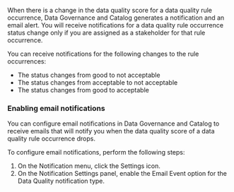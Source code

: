 When there is a change in the data quality score for a data quality rule occurrence, Data Governance and Catalog generates a notification and an email alert. You will receive notifications for a data quality rule occurrence status change only if you are assigned as a stakeholder for that rule occurrence.

You can receive notifications for the following changes to the rule occurrences:

* The status changes from good to not acceptable
* The status changes from acceptable to not acceptable
* The status changes from good to acceptable

### Enabling email notifications

You can configure email notifications in Data Governance and Catalog to receive emails that will notify you when the data quality score of a data quality rule occurrence drops.

To configure email notifications, perform the following steps:

1. On the Notification menu, click the Settings icon.
2. On the Notification Settings panel, enable the Email Event option for the Data Quality notification type.
